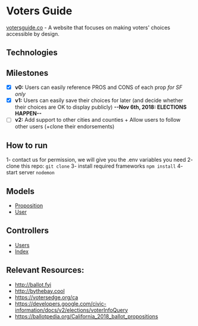 # Voters Guide
[votersguide.co](votersguide.co) - A website that focuses on making voters' choices accessible by design.

## Technologies

## Milestones
- [x] **v0:** Users can easily reference PROS and CONS of each prop _for SF only_
- [x] **v1:** Users can easily save their choices for later (and decide whether their choices are OK to display publicly)
**--Nov 6th, 2018: ELECTIONS HAPPEN--**
- [ ] **v2:**  Add support to other cities and counties + Allow users to follow other users (+clone their endorsements)

## How to run
1- contact us for permission, we will give you the .env variables you need
2- clone this repo: `git clone`
3- install required frameworks `npm install`
4- start server `nodemon`

## Models
- [Proposition](/models/proposition.js)
- [User](/models/user.js)

## Controllers
- [Users](https://github.com/MakeItAwesome/Voters-Guide/blob/master/routes/users.js)
- [Index](https://github.com/MakeItAwesome/Voters-Guide/blob/master/routes/index.js)

## Relevant Resources:
- http://ballot.fyi
- http://bythebay.cool
- https://votersedge.org/ca
- https://developers.google.com/civic-information/docs/v2/elections/voterInfoQuery
- https://ballotpedia.org/California_2018_ballot_propositions
